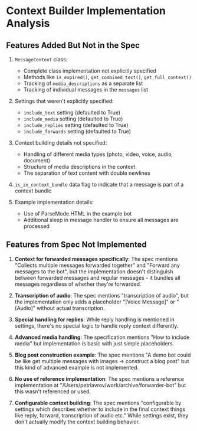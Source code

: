 # Context Builder Implementation Analysis

## Features Added But Not in the Spec

1. `MessageContext` class:
    - Complete class implementation not explicitly specified
    - Methods like `is_expired()`, `get_combined_text()`, `get_full_context()`
    - Tracking of `media_descriptions` as a separate list
    - Tracking of individual messages in the `messages` list

2. Settings that weren't explicitly specified:
    - `include_text` setting (defaulted to True)
    - `include_media` setting (defaulted to True)
    - `include_replies` setting (defaulted to True)
    - `include_forwards` setting (defaulted to True)

3. Context building details not specified:
    - Handling of different media types (photo, video, voice, audio, document)
    - Structure of media descriptions in the context
    - The separation of text content with double newlines

4. `is_in_context_bundle` data flag to indicate that a message is part of a context bundle

5. Example implementation details:
    - Use of ParseMode.HTML in the example bot
    - Additional sleep in message handler to ensure all messages are processed

## Features from Spec Not Implemented

1. **Context for forwarded messages specifically**: The spec mentions "Collects multiple messages forwarded together" and "Forward any messages to the bot", but the implementation doesn't distinguish between forwarded messages and regular messages - it bundles all messages regardless of whether they're forwarded.

2. **Transcription of audio**: The spec mentions "transcription of audio", but the implementation only adds a placeholder "[Voice Message]" or "[Audio]" without actual transcription.

3. **Special handling for replies**: While reply handling is mentioned in settings, there's no special logic to handle reply context differently.

4. **Advanced media handling**: The specification mentions "How to include media" but implementation is basic with just simple placeholders.

5. **Blog post construction example**: The spec mentions "A demo bot could be like get multiple messages with images -> construct a blog post" but this kind of advanced example is not implemented.

6. **No use of reference implementation**: The spec mentions a reference implementation at "/Users/petrlavrov/work/archive/forwarder-bot" but this wasn't referenced or used.

7. **Configurable context building**: The spec mentions "configurable by settings which describes whether to include in the final context things like reply, forward, transcription of audio etc." While settings exist, they don't actually modify the context building behavior.